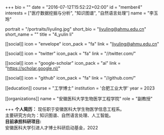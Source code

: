 +++
bio = ""
date = "2016-07-12T15:52:22+02:00"
id = "member4"
interests = ["医疗数据挖掘与分析", "知识图谱", "自然语言处理"]
name = "李玉玲"

portrait = "/portraits/liyuling.jpg"
short_bio = "liyuling@ahmu.edu.cn"
short_name = ""
title = "4_yulin li"

[[social]]
    icon = "envelope"
    icon_pack = "fa"
    link = "liyuling@ahmu.edu.cn"

[[social]]
    icon = "twitter"
    icon_pack = "fa"
    link = "//twitter.com/"

[[social]]
    icon = "google-scholar"
    icon_pack = "ai"
    link = "https://scholar.google.nl/"

[[social]]
    icon = "github"
    icon_pack = "fa"
    link = "//github.com/"

[[education]]
    course = "工学博士"
    institution = '合肥工业大学'
    year = 2023

[[organizations]]
    name = "安徽医科大学生物医学工程学院"
    role = "副教授"

+++
**个人简历：** 
现任职于安徽医科大学生物医学信息工程系。  
主要研究方向为：知识图谱、自然语言处理、人工智能。    
**目前承担科研项目:**    
安徽医科大学引进人才博士科研启动基金，2022    
